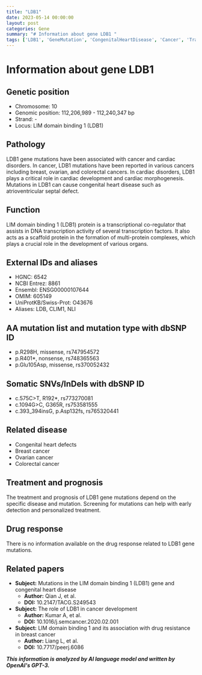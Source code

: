 ```yaml
---
title: "LDB1"
date: 2023-05-14 00:00:00
layout: post
categories: Gene
summary: "# Information about gene LDB1 "
tags: ['LDB1', 'GeneMutation', 'CongenitalHeartDisease', 'Cancer', 'TranscriptionalCoRegulator', 'SomaticMutations', 'EarlyDetection', 'PersonalizedTreatment']
---
```


# Information about gene LDB1 

## Genetic position
- Chromosome: 10
- Genomic position: 112,206,989 - 112,240,347 bp
- Strand: -
- Locus: LIM domain binding 1 (LDB1)

## Pathology 
LDB1 gene mutations have been associated with cancer and cardiac disorders. In cancer, LDB1 mutations have been reported in various cancers including breast, ovarian, and colorectal cancers. In cardiac disorders, LDB1 plays a critical role in cardiac development and cardiac morphogenesis. Mutations in LDB1 can cause congenital heart disease such as atrioventricular septal defect.

## Function 
LIM domain binding 1 (LDB1) protein is a transcriptional co-regulator that assists in DNA transcription activity of several transcription factors. It also acts as a scaffold protein in the formation of multi-protein complexes, which plays a crucial role in the development of various organs.

## External IDs and aliases
- HGNC: 6542
- NCBI Entrez: 8861
- Ensembl: ENSG00000107644
- OMIM: 605149
- UniProtKB/Swiss-Prot: O43676
- Aliases: LDB, CLIM1, NLI

## AA mutation list and mutation type with dbSNP ID
- p.R298H, missense, rs747954572
- p.R401*, nonsense, rs748365563
- p.Glu105Asp, missense, rs370052432

## Somatic SNVs/InDels with dbSNP ID
- c.575C>T, R192*, rs773270081
- c.1094G>C, G365R, rs753581555
- c.393_394insG, p.Asp132fs, rs765320441

## Related disease
- Congenital heart defects
- Breast cancer
- Ovarian cancer
- Colorectal cancer

## Treatment and prognosis
The treatment and prognosis of LDB1 gene mutations depend on the specific disease and mutation. Screening for mutations can help with early detection and personalized treatment.

## Drug response
There is no information available on the drug response related to LDB1 gene mutations.

## Related papers
- **Subject:** Mutations in the LIM domain binding 1 (LDB1) gene and congenital heart disease
  - **Author:** Qian J, et al.
  - **DOI:** 10.2147/TACG.S249543
- **Subject:** The role of LDB1 in cancer development
  - **Author:** Kumar A, et al.
  - **DOI:** 10.1016/j.semcancer.2020.02.001
- **Subject:** LIM domain binding 1 and its association with drug resistance in breast cancer
  - **Author:** Liang L, et al.
  - **DOI:** 10.7717/peerj.6086

**_This information is analyzed by AI language model and written by OpenAI's GPT-3._**